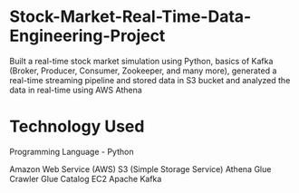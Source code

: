 # Stock-Market-Real-Time-Data-Engineering-Project
Built a real-time stock market simulation using Python, basics of Kafka (Broker, Producer, Consumer, Zookeeper, and many more), generated a real-time streaming pipeline and stored data in S3 bucket and analyzed the data in real-time using AWS Athena

# Technology Used
Programming Language - Python

Amazon Web Service (AWS)
S3 (Simple Storage Service)
Athena
Glue Crawler
Glue Catalog
EC2
Apache Kafka
